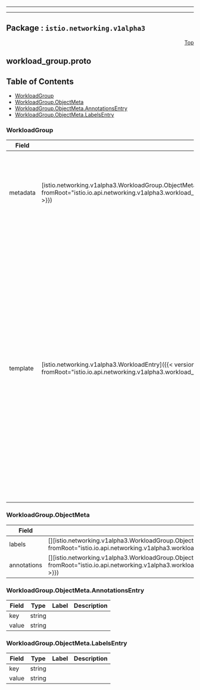 
---

---

## Package : `istio.networking.v1alpha3`



<a name="top"></a>

<a name="API Reference for workload_group.proto"></a>
<p align="right"><a href="#top">Top</a></p>

## workload_group.proto


## Table of Contents
  - [WorkloadGroup](#istio.networking.v1alpha3.WorkloadGroup)
  - [WorkloadGroup.ObjectMeta](#istio.networking.v1alpha3.WorkloadGroup.ObjectMeta)
  - [WorkloadGroup.ObjectMeta.AnnotationsEntry](#istio.networking.v1alpha3.WorkloadGroup.ObjectMeta.AnnotationsEntry)
  - [WorkloadGroup.ObjectMeta.LabelsEntry](#istio.networking.v1alpha3.WorkloadGroup.ObjectMeta.LabelsEntry)







<a name="istio.networking.v1alpha3.WorkloadGroup"></a>

### WorkloadGroup



| Field | Type | Label | Description |
| ----- | ---- | ----- | ----------- |
| metadata | [istio.networking.v1alpha3.WorkloadGroup.ObjectMeta]({{< versioned_link_path fromRoot="istio.io.api.networking.v1alpha3.workload_group#istio.networking.v1alpha3.WorkloadGroup.ObjectMeta" >}}) |  | Metadata that will be used for all corresponding `WorkloadEntries`. User labels for a workload group should be set here in `metadata` rather than in `template`. |
  | template | [istio.networking.v1alpha3.WorkloadEntry]({{< versioned_link_path fromRoot="istio.io.api.networking.v1alpha3.workload_entry#istio.networking.v1alpha3.WorkloadEntry" >}}) |  | Template to be used for the generation of `WorkloadEntry` resources that belong to this `WorkloadGroup`. Please note that `address` and `labels` fields should not be set in the template, and an empty `serviceAccount` should default to `default`. The workload identities (mTLS certificates) will be bootstrapped using the specified service account's token. Workload entries in this group will be in the same namespace as the workload group, and inherit the labels and annotations from the above `metadata` field. |
  





<a name="istio.networking.v1alpha3.WorkloadGroup.ObjectMeta"></a>

### WorkloadGroup.ObjectMeta



| Field | Type | Label | Description |
| ----- | ---- | ----- | ----------- |
| labels | [][istio.networking.v1alpha3.WorkloadGroup.ObjectMeta.LabelsEntry]({{< versioned_link_path fromRoot="istio.io.api.networking.v1alpha3.workload_group#istio.networking.v1alpha3.WorkloadGroup.ObjectMeta.LabelsEntry" >}}) | repeated | Labels to attach |
  | annotations | [][istio.networking.v1alpha3.WorkloadGroup.ObjectMeta.AnnotationsEntry]({{< versioned_link_path fromRoot="istio.io.api.networking.v1alpha3.workload_group#istio.networking.v1alpha3.WorkloadGroup.ObjectMeta.AnnotationsEntry" >}}) | repeated | Annotations to attach |
  





<a name="istio.networking.v1alpha3.WorkloadGroup.ObjectMeta.AnnotationsEntry"></a>

### WorkloadGroup.ObjectMeta.AnnotationsEntry



| Field | Type | Label | Description |
| ----- | ---- | ----- | ----------- |
| key | string |  |  |
  | value | string |  |  |
  





<a name="istio.networking.v1alpha3.WorkloadGroup.ObjectMeta.LabelsEntry"></a>

### WorkloadGroup.ObjectMeta.LabelsEntry



| Field | Type | Label | Description |
| ----- | ---- | ----- | ----------- |
| key | string |  |  |
  | value | string |  |  |
  




 <!-- end messages -->

 <!-- end enums -->

 <!-- end HasExtensions -->

 <!-- end services -->

